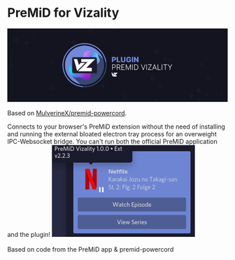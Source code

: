 # PreMiD for Vizality
<img src="assets/banner.png">

Based on [MulverineX/premid-powercord](https://github.com/MulverineX/premid-powercord).

Connects to your browser's PreMiD extension without the need of installing and running the external bloated electron tray process for an overweight IPC-Websocket bridge. You can't run both the official PreMiD application and the plugin!
<img src="assets/preview.png"><br><br>
Based on code from the PreMiD app & premid-powercord